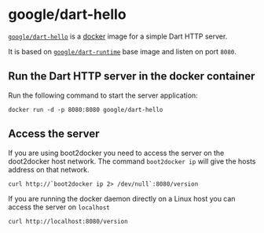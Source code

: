 # google/dart-hello

[`google/dart-hello`](https://index.docker.io/u/google/dart-hello) is a
[docker](https://docker.io) image for a simple Dart HTTP server.

It is based on
[`google/dart-runtime`](https://index.docker.io/u/google/dart-runtime)
base image and listen on port `8080`.

## Run the Dart HTTP server in the docker container

Run the following command to start the server application:

    docker run -d -p 8080:8080 google/dart-hello

## Access the server

If you are using boot2docker you need to access the server on the
doot2docker host network. The command `boot2docker ip` will give the
hosts address on that network.

    curl http://`boot2docker ip 2> /dev/null`:8080/version

If you are running the docker daemon directly on a Linux host you can
access the server on `localhost`

    curl http://localhost:8080/version
